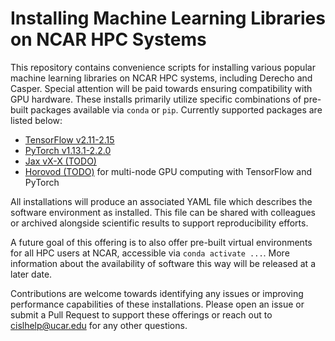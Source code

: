 # Installing Machine Learning Libraries on NCAR HPC Systems

This repository contains convenience scripts for installing various popular machine learning libraries on NCAR HPC systems, including Derecho and Casper. Special attention will be paid towards ensuring compatibility with GPU hardware. These installs primarily utilize specific combinations of pre-built packages available via `conda` or `pip`. Currently supported packages are listed below:

* [TensorFlow v2.11-2.15](tensorflow)
* [PyTorch v1.13.1-2.2.0](pytorch)
* [Jax vX-X (TODO)](jax)
* [Horovod (TODO)](horovod) for multi-node GPU computing with TensorFlow and PyTorch

All installations will produce an associated YAML file which describes the software environment as installed. This file can be shared with colleagues or archived alongside scientific results to support reproducibility efforts.

A future goal of this offering is to also offer pre-built virtual environments for all HPC users at NCAR, accessible via `conda activate ...`. More information about the availability of software this way will be released at a later date.

Contributions are welcome towards identifying any issues or improving performance capabilities of these installations. Please open an issue or submit a Pull Request to support these offerings or reach out to [cislhelp@ucar.edu](cislhelp@ucar.edu) for any other questions.
